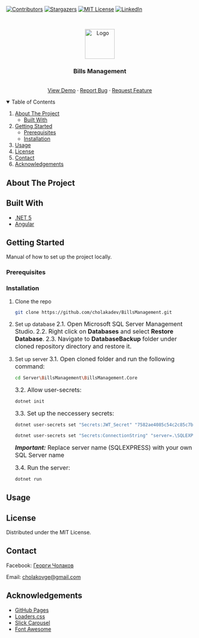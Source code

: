
[![Contributors][contributors-shield]][contributors-url]
[![Stargazers][stars-shield]][stars-url]
[![MIT License][license-shield]][license-url]
[![LinkedIn][linkedin-shield]][linkedin-url]



<!-- PROJECT LOGO -->
<br />
<p align="center">
  <a href="https://github.com/othneildrew/Best-README-Template">
    <img src="images/logo.png" alt="Logo" width="80" height="80">
  </a>

  <h3 align="center">Bills Management</h3>

  <p align="center">
    <br />
    <a href="https://github.com/cholakadev/BillsManagement">View Demo</a>
    ·
    <a href="https://github.com/cholakadev/BillsManagement/issues">Report Bug</a>
    ·
    <a href="https://github.com/cholakadev/BillsManagement/issues">Request Feature</a>
  </p>
</p>



<!-- TABLE OF CONTENTS -->
<details open="open">
  <summary>Table of Contents</summary>
  <ol>
    <li>
      <a href="#about-the-project">About The Project</a>
      <ul>
        <li><a href="#built-with">Built With</a></li>
      </ul>
    </li>
    <li>
      <a href="#getting-started">Getting Started</a>
      <ul>
        <li><a href="#prerequisites">Prerequisites</a></li>
        <li><a href="#installation">Installation</a></li>
      </ul>
    </li>
    <li><a href="#usage">Usage</a></li>
    <li><a href="#license">License</a></li>
    <li><a href="#contact">Contact</a></li>
    <li><a href="#acknowledgements">Acknowledgements</a></li>
  </ol>
</details>



<!-- ABOUT THE PROJECT -->
## About The Project

<!-- [![Product Name Screen Shot][product-screenshot]](https://example.com) -->


## Built With

* [.NET 5](https://docs.microsoft.com/en-us/dotnet/core/dotnet-five)
* [Angular](https://getbootstrap.com)



<!-- GETTING STARTED -->
## Getting Started

Manual of how to set up the project locally.

### Prerequisites


<!-- * npm
  ```sh
  npm install npm@latest -g
  ``` -->

### Installation

1. Clone the repo
   ```sh
   git clone https://github.com/cholakadev/BillsManagement.git
   ```
2. Set up database
<font size= "3">2.1. Open Microsoft SQL Server Management Studio.</font>
<font size= "3">2.2. Right click on **Databases** and select **Restore Database**.</font>
<font size= "3">2.3. Navigate to **DatabaseBackup** folder under cloned repository directory and restore it.</font>

4. Set up server
	<font size= "3">3.1. Open cloned folder and run the following command:</font>
   ```sh
   cd Server\BillsManagement\BillsManagement.Core
   ```
   <font size="3">3.2.  Allow user-secrets: </font>
	  ```sh
   dotnet init
   ```
   <font size="3">3.3.  Set up the neccessery secrets: </font>
	  ```sh
   dotnet user-secrets set "Secrets:JWT_Secret" "7582ae4085c54c2c85c7b770ae720c3d"
   ```
	  ```sh
   dotnet user-secrets set "Secrets:ConnectionString" "server=.\SQLEXPRESS;database=BillsManagement;Trusted_Connection=true;MultipleActiveResultSets=true;"
   ```
	<font size="3">***Important:*** Replace server name (SQLEXPRESS) with your own SQL Server name</font>

   <font size="3">3.4. Run the server:</font>
      ```sh
   dotnet run
   ```

<!-- 4. Set up client
	3.1. Install dependencies:
   ```sh
   npm install
   ``` -->



<!-- USAGE EXAMPLES -->
## Usage


<!-- ROADMAP -->
<!-- ## Roadmap
 See the [open issues](https://github.com/othneildrew/Best-README-Template/issues) for a list of proposed features (and known issues). -->



<!-- LICENSE -->
## License

Distributed under the MIT License. 



<!-- CONTACT -->
## Contact

Facebook: [Георги Чолаков](https://facebook.com/cholakowge)

Email: cholakovge@gmail.com



<!-- ACKNOWLEDGEMENTS -->
## Acknowledgements
* [GitHub Pages](https://pages.github.com)
* [Loaders.css](https://connoratherton.com/loaders)
* [Slick Carousel](https://kenwheeler.github.io/slick)
* [Font Awesome](https://fontawesome.com)





<!-- MARKDOWN LINKS & IMAGES -->
<!-- https://www.markdownguide.org/basic-syntax/#reference-style-links -->
[contributors-shield]: https://img.shields.io/github/contributors/cholakadev/BillsManagement.svg?style=for-the-badge
[contributors-url]: https://github.com/cholakadev/BillsManagement/graphs/contributors
[stars-shield]: https://img.shields.io/github/stars/cholakadev/BillsManagement.svg?style=for-the-badge
[stars-url]: https://github.com/cholakadev/BillsManagement/stargazers
[license-shield]: https://img.shields.io/github/license/cholakadev/BillsManagement.svg?style=for-the-badge
[license-url]: https://github.com/cholakadev/BillsManagement/blob/master/LICENSE.txt
[linkedin-shield]: https://img.shields.io/badge/-LinkedIn-black.svg?style=for-the-badge&logo=linkedin&colorB=555
[linkedin-url]: https://www.linkedin.com/in/cholakovge
[product-screenshot]: images/screenshot.png
